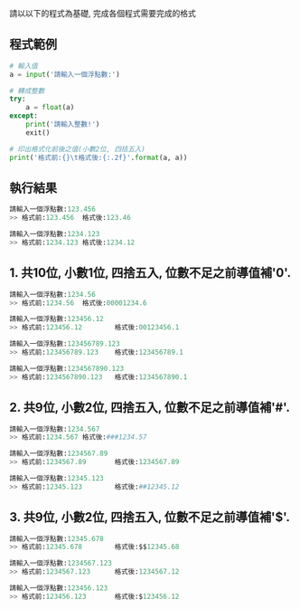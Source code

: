 請以以下的程式為基礎, 完成各個程式需要完成的格式

## 程式範例

``` python
# 輸入值
a = input('請輸入一個浮點數:')

# 轉成整數
try:
    a = float(a)
except:
    print('請輸入整數!')
    exit()

# 印出格式化前後之值(小數2位, 四括五入)
print('格式前:{}\t格式後:{:.2f}'.format(a, a))
```

## 執行結果
``` python
請輸入一個浮點數:123.456
>> 格式前:123.456  格式後:123.46

請輸入一個浮點數:1234.123
>> 格式前:1234.123 格式後:1234.12
```



## 1. 共10位, 小數1位, 四捨五入, 位數不足之前導值補'0'.
``` python
請輸入一個浮點數:1234.56
>> 格式前:1234.56  格式後:00001234.6

請輸入一個浮點數:123456.12
>> 格式前:123456.12        格式後:00123456.1

請輸入一個浮點數:123456789.123
>> 格式前:123456789.123    格式後:123456789.1

請輸入一個浮點數:1234567890.123
>> 格式前:1234567890.123   格式後:1234567890.1
```

## 2. 共9位, 小數2位, 四捨五入, 位數不足之前導值補'#'.
``` python
請輸入一個浮點數:1234.567
>> 格式前:1234.567 格式後:###1234.57

請輸入一個浮點數:1234567.89
>> 格式前:1234567.89       格式後:1234567.89

請輸入一個浮點數:12345.123
>> 格式前:12345.123        格式後:##12345.12
```


## 3. 共9位, 小數2位, 四捨五入, 位數不足之前導值補'$'.
``` python
請輸入一個浮點數:12345.678
>> 格式前:12345.678        格式後:$$12345.68

請輸入一個浮點數:1234567.123
>> 格式前:1234567.123      格式後:1234567.12

請輸入一個浮點數:123456.123
>> 格式前:123456.123       格式後:$123456.12
```
